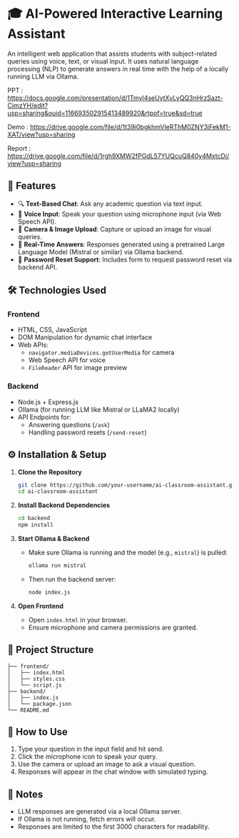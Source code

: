 # 🎓 AI-Powered Interactive Learning Assistant

An intelligent web application that assists students with subject-related queries using voice, text, or visual input. It uses natural language processing (NLP) to generate answers in real time with the help of a locally running LLM via Ollama.


PPT : https://docs.google.com/presentation/d/1Tmyl4seUvtXvLyQQ3nHrzSazt-CimzYH/edit?usp=sharing&ouid=116693502915413489920&rtpof=true&sd=true


Demo : https://drive.google.com/file/d/1t39i0bgkhmVleRThM0ZNY3iFekM1-XAT/view?usp=sharing

Report :  https://drive.google.com/file/d/1rgh9XMW2fPGdL57YUQcuQ840y4MxtcDi/view?usp=sharing

## 🚀 Features

- 🔍 **Text-Based Chat**: Ask any academic question via text input.
- 🎤 **Voice Input**: Speak your question using microphone input (via Web Speech API).
- 📸 **Camera & Image Upload**: Capture or upload an image for visual queries.
- 🧠 **Real-Time Answers**: Responses generated using a pretrained Large Language Model (Mistral or similar) via Ollama backend.
- 🔐 **Password Reset Support**: Includes form to request password reset via backend API.

## 🛠️ Technologies Used

### Frontend
- HTML, CSS, JavaScript
- DOM Manipulation for dynamic chat interface
- Web APIs: 
  - `navigator.mediaDevices.getUserMedia` for camera
  - Web Speech API for voice
  - `FileReader` API for image preview

### Backend
- Node.js + Express.js
- Ollama (for running LLM like Mistral or LLaMA2 locally)
- API Endpoints for:
  - Answering questions (`/ask`)
  - Handling password resets (`/send-reset`)

## ⚙️ Installation & Setup

1. **Clone the Repository**
   ```bash
   git clone https://github.com/your-username/ai-classroom-assistant.git
   cd ai-classroom-assistant
   ```

2. **Install Backend Dependencies**
   ```bash
   cd backend
   npm install
   ```

3. **Start Ollama & Backend**
   - Make sure Ollama is running and the model (e.g., `mistral`) is pulled:
     ```bash
     ollama run mistral
     ```
   - Then run the backend server:
     ```bash
     node index.js
     ```

4. **Open Frontend**
   - Open `index.html` in your browser.
   - Ensure microphone and camera permissions are granted.

## 📁 Project Structure

```
├── frontend/
│   ├── index.html
│   ├── styles.css
│   └── script.js
├── backend/
│   ├── index.js
│   └── package.json
└── README.md
```

## 🧪 How to Use

1. Type your question in the input field and hit send.
2. Click the microphone icon to speak your query.
3. Use the camera or upload an image to ask a visual question.
4. Responses will appear in the chat window with simulated typing.

## 📌 Notes

- LLM responses are generated via a local Ollama server.
- If Ollama is not running, fetch errors will occur.
- Responses are limited to the first 3000 characters for readability.


